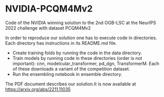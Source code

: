 # NVIDIA-PCQM4Mv2
Code of the NVIDIA winning solution to the 2nd OGB-LSC at the NeurIPS 2022 challenge with dataset PCQM4Mv2

In order to reproduce our solution one has to execute code in directories. Each directory has instructions in its README.md file.

- Create training folds by running the code in the data directory.
- Train models by running code in these directories (order is not important): cnn, modelcular_transformer, pd_dgn, TransformerM. Each of these downloads a variant of the competition dataset.
- Run the ensembling notebook in ensemble directory.

The PDF document describes our solution.It is now available at https://arxiv.org/abs/2211.11035
